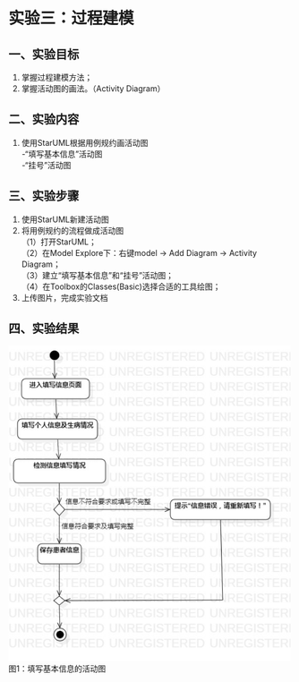 # 实验三：过程建模

## 一、实验目标
1. 掌握过程建模方法；
2. 掌握活动图的画法。（Activity Diagram）

## 二、实验内容
1. 使用StarUML根据用例规约画活动图  
-“填写基本信息”活动图  
-“挂号”活动图

## 三、实验步骤

1. 使用StarUML新建活动图    
2. 将用例规约的流程做成活动图  
（1）打开StarUML；  
（2）在Model Explore下：右键model -> Add Diagram -> Activity Diagram；  
（3）建立“填写基本信息”和“挂号”活动图；  
（4）在Toolbox的Classes(Basic)选择合适的工具绘图；  
3. 上传图片，完成实验文档

## 四、实验结果
![填写基本信息的活动图](./填写基本信息.jpg)  
图1：填写基本信息的活动图
